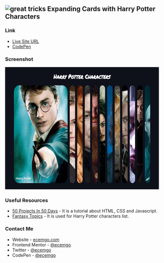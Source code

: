 ## <img src="https://user-images.githubusercontent.com/13468728/233831804-0f5c7ee5-d654-4c13-9c77-a5bd6dc4fe74.jpg" title="great tricks" alt="great tricks" width="50" height="50"/> Expanding Cards with Harry Potter Characters

### Link

- [Live Site URL](https://harry-potter-characters-cards.netlify.app/)
- [CodePen](https://codepen.io/ecemgo/pen/MWPoxpg)

### Screenshot

<div align="left">
<img src="screenshots.jpg" title="expanding cards" alt="expanding cards" width="600" height="400"/>
</div>

### Useful Resources

- [50 Projects In 50 Days](https://www.udemy.com/course/50-projects-50-days/) - It is a tutorial about HTML, CSS and Javascript.
- [Fantasy Topics](https://fantasytopics.com/harry-potter-characters-list/) - It is used for Harry Potter characters list.

### Contact Me

- Website - [ecemgo.com](https://www.ecemgo.com/)
- Frontend Mentor - [@ecemgo](https://www.frontendmentor.io/profile/ecemgo)
- Twitter - [@ecemgo](https://twitter.com/ecemgo)
- CodePen - [@ecemgo](https://codepen.io/ecemgo)
